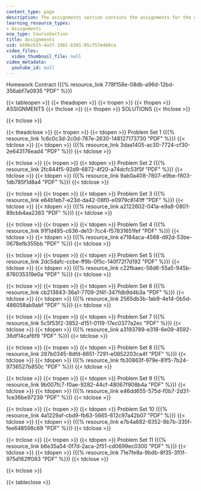 ```yaml
---
content_type: page
description: The assignments section contains the assignments for the course.
learning_resource_types:
- Assignments
ocw_type: CourseSection
title: Assignments
uid: bb9bc615-4a3f-1901-b301-05cf57e460ca
video_files:
  video_thumbnail_file: null
video_metadata:
  youtube_id: null
---
```


Homework Contract ({{% resource_link 778f158e-08db-a96d-12bd-356abf7a0935 "PDF" %}})

{{< tableopen >}}
{{< theadopen >}}
{{< tropen >}}
{{< thopen >}}
ASSIGNMENTS
{{< thclose >}}
{{< thopen >}}
SOLUTIONS
{{< thclose >}}

{{< trclose >}}

{{< theadclose >}}
{{< tropen >}}
{{< tdopen >}}
Problem Set 1 ({{% resource_link 1c6c0c3d-2c0d-767e-2630-148127173730 "PDF" %}})
{{< tdclose >}}
{{< tdopen >}}
({{% resource_link 3daa1405-ac30-7724-cf30-2e643176ead4 "PDF" %}})
{{< tdclose >}}

{{< trclose >}}
{{< tropen >}}
{{< tdopen >}}
Problem Set 2 ({{% resource_link 2fc844f5-92d9-6872-4f20-a74dcfc53f5f "PDF" %}})
{{< tdclose >}}
{{< tdopen >}}
({{% resource_link 9ab0a408-7807-e9be-f803-1db785f1d8a4 "PDF" %}})
{{< tdclose >}}

{{< trclose >}}
{{< tropen >}}
{{< tdopen >}}
Problem Set 3 ({{% resource_link e64b1eb7-e23d-da42-08f0-e0979c8141ff "PDF" %}})
{{< tdclose >}}
{{< tdopen >}}
({{% resource_link a2122602-041a-e9a8-0801-89cbb4aa2383 "PDF" %}})
{{< tdclose >}}

{{< trclose >}}
{{< tropen >}}
{{< tdopen >}}
Problem Set 4 ({{% resource_link 91f1d495-c636-de13-7cc4-f57831651fef "PDF" %}})
{{< tdclose >}}
{{< tdopen >}}
({{% resource_link e7184aca-4568-d92d-53be-0678efb355bb "PDF" %}})
{{< tdclose >}}

{{< trclose >}}
{{< tropen >}}
{{< tdopen >}}
Problem Set 5 ({{% resource_link 2dc5dafc-ccbe-ff9b-0f5c-140f72f7d192 "PDF" %}})
{{< tdclose >}}
{{< tdopen >}}
({{% resource_link c22fbaec-56d6-55a5-945b-876035319e0a "PDF" %}})
{{< tdclose >}}

{{< trclose >}}
{{< tropen >}}
{{< tdopen >}}
Problem Set 6 ({{% resource_link cb213643-36a1-7709-2f4f-347fdb9d4b3a "PDF" %}})
{{< tdclose >}}
{{< tdopen >}}
({{% resource_link 2565db3b-1ab9-4e14-0b5d-486058ab9abf "PDF" %}})
{{< tdclose >}}

{{< trclose >}}
{{< tropen >}}
{{< tdopen >}}
Problem Set 7 ({{% resource_link 5c5f53f2-3852-d151-0119-17ec0377a2ec "PDF" %}})
{{< tdclose >}}
{{< tdopen >}}
({{% resource_link a3193789-e318-6e09-4592-36df14caf6f9 "PDF" %}})
{{< tdclose >}}

{{< trclose >}}
{{< tropen >}}
{{< tdopen >}}
Problem Set 8 ({{% resource_link 287b0345-8dfd-8651-7291-e0852203ca4f "PDF" %}})
{{< tdclose >}}
{{< tdopen >}}
({{% resource_link fb30863f-979e-81f5-7b24-9736527b850c "PDF" %}})
{{< tdclose >}}

{{< trclose >}}
{{< tropen >}}
{{< tdopen >}}
Problem Set 9 ({{% resource_link 9b007fc7-f0ae-9282-44cf-48067f908b4a "PDF" %}})
{{< tdclose >}}
{{< tdopen >}}
({{% resource_link e46dd655-575d-f0b7-2d31-1ce36be97239 "PDF" %}})
{{< tdclose >}}

{{< trclose >}}
{{< tropen >}}
{{< tdopen >}}
Problem Set 10 ({{% resource_link 4a1229af-cbd9-fb63-5665-612c97a42b07 "PDF" %}})
{{< tdclose >}}
{{< tdopen >}}
({{% resource_link e7b4a682-8352-8b7b-335f-fee648598c69 "PDF" %}})
{{< tdclose >}}

{{< trclose >}}
{{< tropen >}}
{{< tdopen >}}
Problem Set 11 ({{% resource_link b6e35a54-0f7d-2aca-2f51-cd0699ec0300 "PDF" %}})
{{< tdclose >}}
{{< tdopen >}}
({{% resource_link 71e7fe8a-9bdb-8f35-3f0f-975d162ff083 "PDF" %}})
{{< tdclose >}}

{{< trclose >}}

{{< tableclose >}}